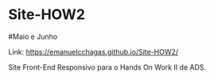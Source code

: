 # Site-HOW2
#Maio e Junho

Link: https://emanuelcchagas.github.io/Site-HOW2/

Site Front-End Responsivo para o Hands On Work II de ADS.
